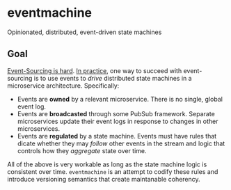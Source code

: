 # eventmachine

Opinionated, distributed, event-driven state machines


## Goal

[Event-Sourcing is hard](https://chriskiehl.com/article/event-sourcing-is-hard). [In practice](https://github.com/globality-corp/microcosm-eventsource), one way to succeed with event-sourcing is to use events to *drive* distributed state machines in a microservice architecture. Specifically:
 -  Events are **owned** by a relevant microservice. There is no single, global event log.
 -  Events are **broadcasted** through some PubSub framework. Separate microservices update their event logs in response to changes in other microservices.
 -  Events are **regulated** by a state machine. Events must have rules that dicate whether they may *follow* other events in the stream and logic that controls how they *aggregate* state over time.
 
All of the above is very workable as long as the state machine logic is consistent over time. `eventmachine` is an attempt to codify these rules and introduce versioning semantics that create maintanable coherency.
